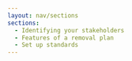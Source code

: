```yaml
---
layout: nav/sections
sections:
  - Identifying your stakeholders
  - Features of a removal plan
  - Set up standards
---
```

